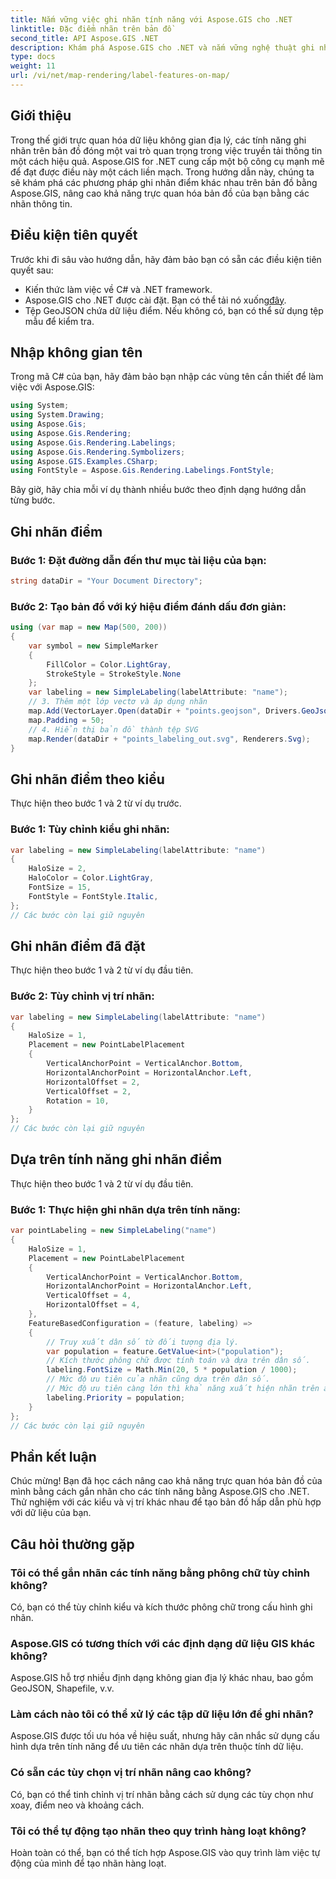 ```yaml
---
title: Nắm vững việc ghi nhãn tính năng với Aspose.GIS cho .NET
linktitle: Đặc điểm nhãn trên bản đồ
second_title: API Aspose.GIS .NET
description: Khám phá Aspose.GIS cho .NET và nắm vững nghệ thuật ghi nhãn đối tượng trên bản đồ. Nâng cao trực quan hóa không gian địa lý của bạn một cách dễ dàng. #Aspose #GIS
type: docs
weight: 11
url: /vi/net/map-rendering/label-features-on-map/
---
```

## Giới thiệu
Trong thế giới trực quan hóa dữ liệu không gian địa lý, các tính năng ghi nhãn trên bản đồ đóng một vai trò quan trọng trong việc truyền tải thông tin một cách hiệu quả. Aspose.GIS for .NET cung cấp một bộ công cụ mạnh mẽ để đạt được điều này một cách liền mạch. Trong hướng dẫn này, chúng ta sẽ khám phá các phương pháp ghi nhãn điểm khác nhau trên bản đồ bằng Aspose.GIS, nâng cao khả năng trực quan hóa bản đồ của bạn bằng các nhãn thông tin.
## Điều kiện tiên quyết
Trước khi đi sâu vào hướng dẫn, hãy đảm bảo bạn có sẵn các điều kiện tiên quyết sau:
- Kiến thức làm việc về C# và .NET framework.
-  Aspose.GIS cho .NET được cài đặt. Bạn có thể tải nó xuống[đây](https://releases.aspose.com/gis/net/).
- Tệp GeoJSON chứa dữ liệu điểm. Nếu không có, bạn có thể sử dụng tệp mẫu để kiểm tra.
## Nhập không gian tên
Trong mã C# của bạn, hãy đảm bảo bạn nhập các vùng tên cần thiết để làm việc với Aspose.GIS:
```csharp
using System;
using System.Drawing;
using Aspose.Gis;
using Aspose.Gis.Rendering;
using Aspose.Gis.Rendering.Labelings;
using Aspose.Gis.Rendering.Symbolizers;
using Aspose.GIS.Examples.CSharp;
using FontStyle = Aspose.Gis.Rendering.Labelings.FontStyle;
```
Bây giờ, hãy chia mỗi ví dụ thành nhiều bước theo định dạng hướng dẫn từng bước.
##  Ghi nhãn điểm

### Bước 1: Đặt đường dẫn đến thư mục tài liệu của bạn:
```csharp
string dataDir = "Your Document Directory";
```
### Bước 2: Tạo bản đồ với ký hiệu điểm đánh dấu đơn giản:
```csharp
using (var map = new Map(500, 200))
{
    var symbol = new SimpleMarker
    {
        FillColor = Color.LightGray,
        StrokeStyle = StrokeStyle.None
    };
    var labeling = new SimpleLabeling(labelAttribute: "name");
    // 3. Thêm một lớp vectơ và áp dụng nhãn
    map.Add(VectorLayer.Open(dataDir + "points.geojson", Drivers.GeoJson), symbol, labeling);
    map.Padding = 50;
    // 4. Hiển thị bản đồ thành tệp SVG
    map.Render(dataDir + "points_labeling_out.svg", Renderers.Svg);
}
```
## Ghi nhãn điểm theo kiểu

Thực hiện theo bước 1 và 2 từ ví dụ trước.

### Bước 1: Tùy chỉnh kiểu ghi nhãn:
```csharp
var labeling = new SimpleLabeling(labelAttribute: "name")
{
    HaloSize = 2,
    HaloColor = Color.LightGray,
    FontSize = 15,
    FontStyle = FontStyle.Italic,
};
// Các bước còn lại giữ nguyên
```
## Ghi nhãn điểm đã đặt

Thực hiện theo bước 1 và 2 từ ví dụ đầu tiên.
### Bước 2: Tùy chỉnh vị trí nhãn:
```csharp
var labeling = new SimpleLabeling(labelAttribute: "name")
{
    HaloSize = 1,
    Placement = new PointLabelPlacement
    {
        VerticalAnchorPoint = VerticalAnchor.Bottom,
        HorizontalAnchorPoint = HorizontalAnchor.Left,
        HorizontalOffset = 2,
        VerticalOffset = 2,
        Rotation = 10,
    }
};
// Các bước còn lại giữ nguyên
```
## Dựa trên tính năng ghi nhãn điểm

Thực hiện theo bước 1 và 2 từ ví dụ đầu tiên.

### Bước 1: Thực hiện ghi nhãn dựa trên tính năng:
```csharp
var pointLabeling = new SimpleLabeling("name")
{
    HaloSize = 1,
    Placement = new PointLabelPlacement
    {
        VerticalAnchorPoint = VerticalAnchor.Bottom,
        HorizontalAnchorPoint = HorizontalAnchor.Left,
        VerticalOffset = 4,
        HorizontalOffset = 4,
    },
    FeatureBasedConfiguration = (feature, labeling) =>
    {
        // Truy xuất dân số từ đối tượng địa lý.
        var population = feature.GetValue<int>("population");
        // Kích thước phông chữ được tính toán và dựa trên dân số.
        labeling.FontSize = Math.Min(20, 5 * population / 1000);
        // Mức độ ưu tiên của nhãn cũng dựa trên dân số.
        // Mức độ ưu tiên càng lớn thì khả năng xuất hiện nhãn trên ảnh đầu ra càng cao.
        labeling.Priority = population;
    }
};
// Các bước còn lại giữ nguyên
```
## Phần kết luận
Chúc mừng! Bạn đã học cách nâng cao khả năng trực quan hóa bản đồ của mình bằng cách gắn nhãn cho các tính năng bằng Aspose.GIS cho .NET. Thử nghiệm với các kiểu và vị trí khác nhau để tạo bản đồ hấp dẫn phù hợp với dữ liệu của bạn.
## Câu hỏi thường gặp
### Tôi có thể gắn nhãn các tính năng bằng phông chữ tùy chỉnh không?
Có, bạn có thể tùy chỉnh kiểu và kích thước phông chữ trong cấu hình ghi nhãn.
### Aspose.GIS có tương thích với các định dạng dữ liệu GIS khác không?
Aspose.GIS hỗ trợ nhiều định dạng không gian địa lý khác nhau, bao gồm GeoJSON, Shapefile, v.v.
### Làm cách nào tôi có thể xử lý các tập dữ liệu lớn để ghi nhãn?
Aspose.GIS được tối ưu hóa về hiệu suất, nhưng hãy cân nhắc sử dụng cấu hình dựa trên tính năng để ưu tiên các nhãn dựa trên thuộc tính dữ liệu.
### Có sẵn các tùy chọn vị trí nhãn nâng cao không?
Có, bạn có thể tinh chỉnh vị trí nhãn bằng cách sử dụng các tùy chọn như xoay, điểm neo và khoảng cách.
### Tôi có thể tự động tạo nhãn theo quy trình hàng loạt không?
Hoàn toàn có thể, bạn có thể tích hợp Aspose.GIS vào quy trình làm việc tự động của mình để tạo nhãn hàng loạt.